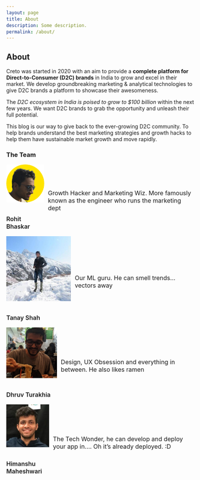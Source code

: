 ```yaml
---
layout: page
title: About
description: Some description.
permalink: /about/
---
```


<!-- <img class="img-rounded" src="/assets/img/uploads/profile.png" alt="Thiago Rossener" width="200"> -->

## About

Creto was started in 2020 with an aim to provide a **complete platform for Direct-to-Consumer (D2C) brands** in India to grow and excel in their market.
We develop groundbreaking marketing & analytical technologies to give D2C brands a platform to showcase their awesomeness.

The *D2C ecosystem in India is poised to grow to $100 billion* within the next few years. We want D2C brands to grab the opportunity and unleash their full potential. 

This blog is our way to give back to the ever-growing D2C community. To help brands understand the best marketing strategies and growth hacks to help them have sustainable market growth and move rapidly.

### The Team

<div class="post-content">
  <div style="display: flex; justify-content: space-between">
    <div style="margin-right: 2%">
      <img class="img-rounded" src="/assets/img/uploads/author_rohit.png" title="Rohit Bhaskar" width="200px" style="margin-bottom: 15px">
      <p style="font-weight: 600; font-size: 16px;">Rohit Bhaskar</p>
    </div>
    <p style="align-self: center; font-size: 16px;">Growth Hacker and Marketing Wiz. More famously known as the engineer who runs the marketing dept</p>
  </div>

  <div style="display: flex;">
    <div style="margin-right: 2%">
      <img class="img-rounded" src="/assets/img/uploads/author_tanay.jpg" title="Tanay Shah" width="200px" style="margin-bottom: 15px">
      <p style="font-weight: 600; font-size: 16px;">Tanay Shah</p>
    </div>
    <p style="align-self: center; font-size: 16px;">Our ML guru. He can smell trends... vectors away</p>
  </div>

  <div style="display: flex;">
    <div style="margin-right: 2%">
      <img class="img-rounded" src="/assets/img/uploads/author_dhruv.jpg" title="Dhruv Turakhia" width="200px" style="margin-bottom: 15px">
      <p style="font-weight: 600; font-size: 16px;">Dhruv Turakhia</p>
    </div>
    <p style="align-self: center; font-size: 16px;">Design, UX Obsession and everything in between. He also likes ramen</p>
  </div>

  <div style="display: flex;">
    <div style="margin-right: 2%">
      <img class="img-rounded" src="/assets/img/uploads/author_himanshu.jpg" title="Dhruv Turakhia" width="200px" style="margin-bottom: 15px">
      <p style="font-weight: 600; font-size: 16px;">Himanshu Maheshwari</p>
    </div>
    <p style="align-self: center; font-size: 16px;">The Tech Wonder, he can develop and deploy your app in…. Oh it’s already deployed. :D
    </p>
  </div>
</div>
